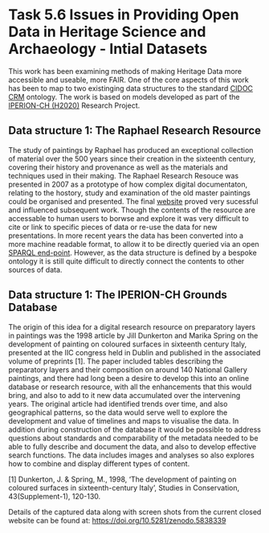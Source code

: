 # Task 5.6 Issues in Providing Open Data in Heritage Science and Archaeology - Intial Datasets
This work has been examining methods of making Heritage Data more accessible and useable, more FAIR. One of the core aspects of this work has been to map to two existinging data structures to the standard [CIDOC CRM](http://www.cidoc-crm.org/) ontology. The work is based on models developed as part of the [IPERION-CH (H2020)](http://www.iperionch.eu/) Research Project.

## Data structure 1: The Raphael Research Resource

The study of paintings by Raphael has produced an exceptional collection of material over the 500 years since their creation in the sixteenth century, covering their history and provenance as well as the materials and techniques used in their making. The Raphael Research Resouce was presented in 2007 as a prototype of how complex digital documentaton, relating to the hostory, study and examination of the old master paintings could be organised and presented. The final [website](https://cima.ng-london.org.uk/documentation/) proved very sucessful and influenced subsequent work. Though the contents of the resource are accessable to human users to borwse and explore it was very difficult to cite or link to specific pieces of data or re-use the data for new presentations. In more recent years the data has been converted into a more machine readable format, to allow it to be directly queried via an open [SPARQL end-point](https://rdf.ng-london.org.uk/workshops/lcd/). However, as the data structure is defined by a bespoke ontology it is still quite difficult to directly connect the contents to other sources of data.

## Data structure 1: The IPERION-CH Grounds Database 

The origin of this idea for a digital research resource on preparatory layers in paintings was the 1998 article by Jill Dunkerton and Marika Spring on the development of painting on coloured surfaces in sixteenth century Italy, presented at the IIC congress held in Dublin and published in the associated volume of preprints [1]. The paper included tables describing the preparatory layers and their composition on around 140 National Gallery paintings, and there had long been a desire to develop this into an online database or research resource, with all the enhancements that this would bring, and also to add to it new data accumulated over the intervening years. The original article had identified trends over time, and also geographical patterns, so the data would serve well to explore the development and value of timelines and maps to visualise the data. In addition during construction of the database it would be possible to address questions about standards and comparability of the metadata needed to be able to fully describe and document the data, and also to develop effective search functions. The data includes images and analyses so also explores how to combine and display different types of content.

[1] Dunkerton, J. & Spring, M., 1998, ‘The development of painting on coloured surfaces in sixteenth-century Italy’, Studies in Conservation, 43(Supplement-1), 120-130.

Details of the captured data along with screen shots from the current closed website can be found at: https://doi.org/10.5281/zenodo.5838339 

